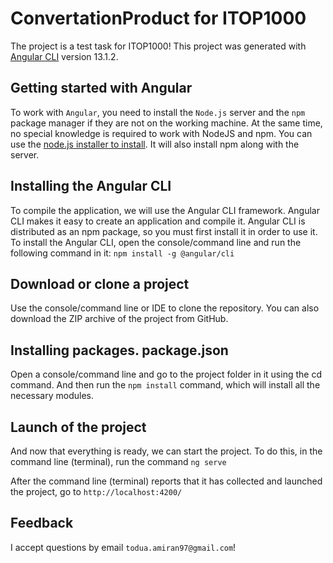 # ConvertationProduct for ITOP1000

The project is a test task for ITOP1000!
This project was generated with [Angular CLI](https://github.com/angular/angular-cli) version 13.1.2.

## Getting started with Angular 

To work with `Angular`, you need to install the `Node.js` server and the `npm` package manager if they are not on the working machine. At the same time, no special knowledge is required to work with NodeJS and npm. You can use the [node.js installer to install](https://nodejs.org/en/). It will also install npm along with the server.

## Installing the Angular CLI

To compile the application, we will use the Angular CLI framework. Angular CLI makes it easy to create an application and compile it. Angular CLI is distributed as an npm package, so you must first install it in order to use it. To install the Angular CLI, open the console/command line and run the following command in it: `npm install -g @angular/cli`

## Download or clone a project

Use the console/command line or IDE to clone the repository. You can also download the ZIP archive of the project from GitHub.

## Installing packages. package.json

Open a console/command line and go to the project folder in it using the cd command. And then run the `npm install` command, which will install all the necessary modules.

## Launch of the project

And now that everything is ready, we can start the project. To do this, in the command line (terminal), run the command `ng serve`

After the command line (terminal) reports that it has collected and launched the project, go to `http://localhost:4200/`

## Feedback

I accept questions by email `todua.amiran97@gmail.com`!